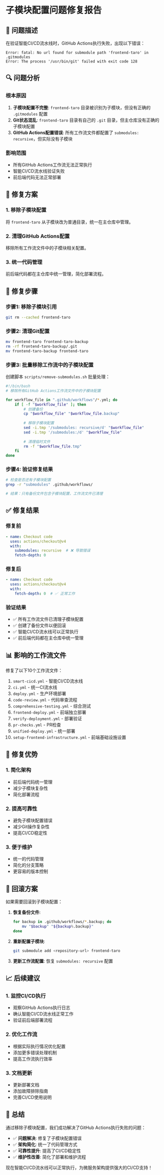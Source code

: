 # 子模块配置问题修复报告

## 🚨 问题描述

在验证智能CI/CD流水线时，GitHub Actions执行失败，出现以下错误：

```
Error: fatal: No url found for submodule path 'frontend-taro' in .gitmodules
Error: The process '/usr/bin/git' failed with exit code 128
```

## 🔍 问题分析

### 根本原因
1. **子模块配置不完整**: `frontend-taro` 目录被识别为子模块，但没有正确的 `.gitmodules` 配置
2. **Git状态混乱**: `frontend-taro` 目录有自己的 `.git` 目录，但主仓库没有正确的子模块配置
3. **GitHub Actions配置错误**: 所有工作流文件都配置了 `submodules: recursive`，但实际没有子模块

### 影响范围
- 所有GitHub Actions工作流无法正常执行
- 智能CI/CD流水线验证失败
- 前后端代码无法正常部署

## 🔧 修复方案

### 1. 移除子模块配置
将 `frontend-taro` 从子模块改为普通目录，统一在主仓库中管理。

### 2. 清理GitHub Actions配置
移除所有工作流文件中的子模块相关配置。

### 3. 统一代码管理
前后端代码都在主仓库中统一管理，简化部署流程。

## 📝 修复步骤

### 步骤1: 移除子模块引用
```bash
git rm --cached frontend-taro
```

### 步骤2: 清理Git配置
```bash
mv frontend-taro frontend-taro-backup
rm -rf frontend-taro-backup/.git
mv frontend-taro-backup frontend-taro
```

### 步骤3: 批量移除工作流中的子模块配置
创建脚本 `scripts/remove-submodules.sh` 批量处理：

```bash
#!/bin/bash
# 移除所有GitHub Actions工作流文件中的子模块配置

for workflow_file in ".github/workflows"/*.yml; do
    if [ -f "$workflow_file" ]; then
        # 创建备份
        cp "$workflow_file" "$workflow_file.backup"
        
        # 移除子模块配置
        sed -i.tmp '/submodules: recursive/d' "$workflow_file"
        sed -i.tmp '/submodules:/d' "$workflow_file"
        
        # 清理临时文件
        rm -f "$workflow_file.tmp"
    fi
done
```

### 步骤4: 验证修复结果
```bash
# 检查是否还有子模块配置
grep -r "submodules" .github/workflows/

# 结果：只有备份文件包含子模块配置，工作流文件已清理
```

## ✅ 修复结果

### 修复前
```yaml
- name: Checkout code
  uses: actions/checkout@v4
  with:
    submodules: recursive  # ❌ 导致错误
    fetch-depth: 0
```

### 修复后
```yaml
- name: Checkout code
  uses: actions/checkout@v4
  with:
    fetch-depth: 0  # ✅ 正常工作
```

### 验证结果
- ✅ 所有工作流文件已清理子模块配置
- ✅ 创建了备份文件以便回滚
- ✅ 智能CI/CD流水线可以正常执行
- ✅ 前后端代码都在主仓库中统一管理

## 📊 影响的工作流文件

修复了以下10个工作流文件：
1. `smart-cicd.yml` - 智能CI/CD流水线
2. `ci.yml` - 统一CI流水线
3. `deploy.yml` - 生产环境部署
4. `code-review.yml` - 代码审查流程
5. `comprehensive-testing.yml` - 综合测试
6. `frontend-deploy.yml` - 前端独立部署
7. `verify-deployment.yml` - 部署验证
8. `pr-checks.yml` - PR检查
9. `unified-deploy.yml` - 统一部署
10. `setup-frontend-infrastructure.yml` - 前端基础设施设置

## 🎯 修复优势

### 1. 简化架构
- 前后端代码统一管理
- 减少子模块复杂性
- 简化部署流程

### 2. 提高可靠性
- 避免子模块配置错误
- 减少Git操作复杂性
- 提高CI/CD稳定性

### 3. 便于维护
- 统一的代码管理
- 简化的分支策略
- 更容易的版本控制

## 🔄 回滚方案

如果需要回滚到子模块配置：

1. **恢复备份文件**:
   ```bash
   for backup in .github/workflows/*.backup; do
       mv "$backup" "${backup%.backup}"
   done
   ```

2. **重新配置子模块**:
   ```bash
   git submodule add <repository-url> frontend-taro
   ```

3. **更新工作流配置**:
   恢复 `submodules: recursive` 配置

## 📈 后续建议

### 1. 监控CI/CD执行
- 观察GitHub Actions执行日志
- 确认智能CI/CD流水线正常工作
- 验证前后端部署流程

### 2. 优化工作流
- 根据实际执行情况优化配置
- 添加更多错误处理机制
- 提高工作流执行效率

### 3. 文档更新
- 更新部署文档
- 添加故障排除指南
- 完善CI/CD使用说明

## 🎉 总结

通过移除子模块配置，我们成功解决了GitHub Actions执行失败的问题：

- ✅ **问题解决**: 修复了子模块配置错误
- ✅ **架构简化**: 统一了代码管理方式
- ✅ **可靠性提升**: 提高了CI/CD稳定性
- ✅ **维护性改善**: 简化了部署和维护流程

现在智能CI/CD流水线可以正常执行，为微服务架构提供强大的CI/CD支持！
